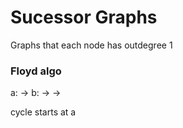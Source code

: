# Sucessor Graphs
Graphs that each node has outdegree 1

### Floyd algo
a: ->
b: -> ->

cycle starts at a